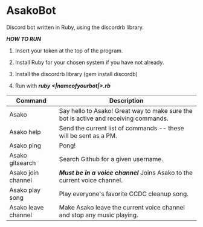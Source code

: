 # AsakoBot
Discord bot written in Ruby, using the discordrb library.

***HOW TO RUN***

1. Insert your token at the top of the program.

2. Install Ruby for your chosen system if you have not already.

3. Install the discordrb library (gem install discordb)

4. Run with ***ruby <|nameofyourbot|>.rb***

| Command | Description |
| --- | --- |
| Asako | Say hello to Asako!  Great way to make sure the bot is active and receiving commands. |
| Asako help | Send the current list of commands -- these will be sent as a PM. |
| Asako ping | Pong! |
| Asako gitsearch | Search Github for a given username. |
| Asako join channel | ***Must be in a voice channel*** Joins Asako to the current voice channel. |
| Asako play song | Play everyone's favorite CCDC cleanup song. |
| Asako leave channel | Make Asako leave the current voice channel and stop any music playing. |
